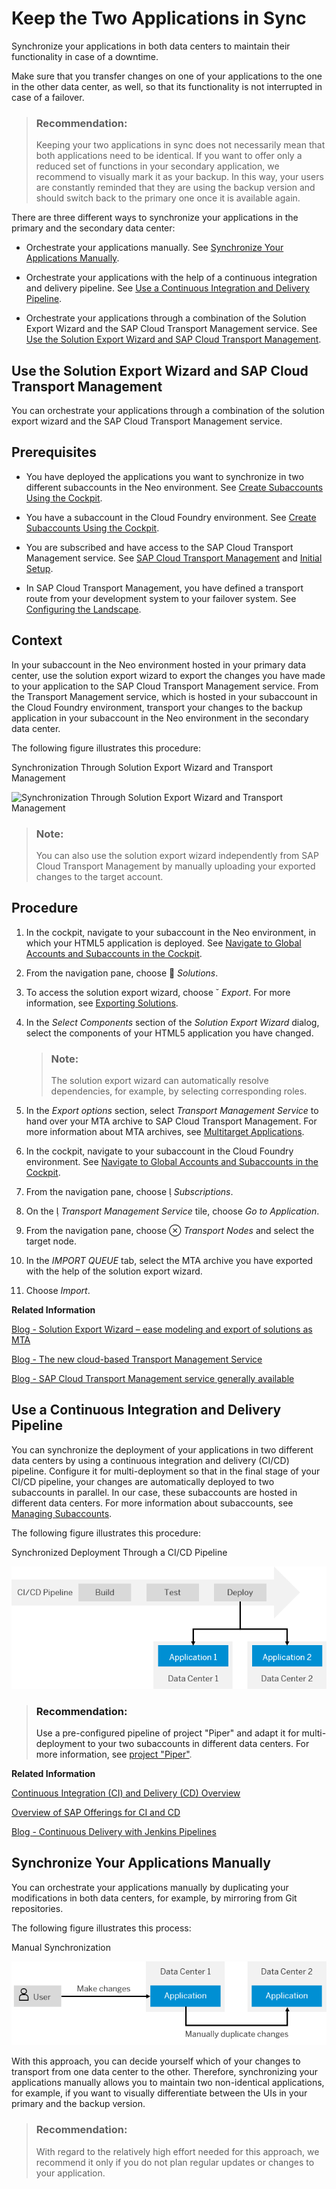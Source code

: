 <!-- loioe6d2bdb006734bd69e394379ff0dd956 -->

<link rel="stylesheet" type="text/css" href="../css/sap-icons.css"/>

# Keep the Two Applications in Sync

Synchronize your applications in both data centers to maintain their functionality in case of a downtime.

Make sure that you transfer changes on one of your applications to the one in the other data center, as well, so that its functionality is not interrupted in case of a failover.

> ### Recommendation:  
> Keeping your two applications in sync does not necessarily mean that both applications need to be identical. If you want to offer only a reduced set of functions in your secondary application, we recommend to visually mark it as your backup. In this way, your users are constantly reminded that they are using the backup version and should switch back to the primary one once it is available again.

There are three different ways to synchronize your applications in the primary and the secondary data center:

-   Orchestrate your applications manually. See [Synchronize Your Applications Manually](keep-the-two-applications-in-sync-e6d2bdb.md#loio5606f91c66b44354bd99cce0a0b9da5d).

-   Orchestrate your applications with the help of a continuous integration and delivery pipeline. See [Use a Continuous Integration and Delivery Pipeline](keep-the-two-applications-in-sync-e6d2bdb.md#loioe603c7411eb0483eaeda10fee8aacb5b).

-   Orchestrate your applications through a combination of the Solution Export Wizard and the SAP Cloud Transport Management service. See [Use the Solution Export Wizard and SAP Cloud Transport Management](keep-the-two-applications-in-sync-e6d2bdb.md#loio8b3131f1b7504bc7b8a2e1e8b46f71f0).


 <a name="loio8b3131f1b7504bc7b8a2e1e8b46f71f0"/>

<!-- loio8b3131f1b7504bc7b8a2e1e8b46f71f0 -->

## Use the Solution Export Wizard and SAP Cloud Transport Management

You can orchestrate your applications through a combination of the solution export wizard and the SAP Cloud Transport Management service.



<a name="loio8b3131f1b7504bc7b8a2e1e8b46f71f0__prereq_vxp_ynv_xgb"/>

## Prerequisites

-   You have deployed the applications you want to synchronize in two different subaccounts in the Neo environment. See [Create Subaccounts Using the Cockpit](https://help.sap.com/viewer/65de2977205c403bbc107264b8eccf4b/Cloud/en-US/05280a123d3044ae97457a25b3013918.html).

-   You have a subaccount in the Cloud Foundry environment. See [Create Subaccounts Using the Cockpit](https://help.sap.com/viewer/65de2977205c403bbc107264b8eccf4b/Cloud/en-US/05280a123d3044ae97457a25b3013918.html).

-   You are subscribed and have access to the SAP Cloud Transport Management service. See [SAP Cloud Transport Management](https://cloudplatform.sap.com/capabilities/product-info.SAP-Cloud-Platform-Transport-Management.818f500b-7d05-497f-a54d-323bbfd137ef.html) and [Initial Setup](https://help.sap.com/viewer/7f7160ec0d8546c6b3eab72fb5ad6fd8/Cloud/en-US/66fd7283c62f48adb23c56fb48c84a60.html).

-   In SAP Cloud Transport Management, you have defined a transport route from your development system to your failover system. See [Configuring the Landscape](https://help.sap.com/viewer/7f7160ec0d8546c6b3eab72fb5ad6fd8/Cloud/en-US/3e7b04236d804a4eb80e42c6360209f1.html).




<a name="loio8b3131f1b7504bc7b8a2e1e8b46f71f0__context_t5c_14v_xgb"/>

## Context

In your subaccount in the Neo environment hosted in your primary data center, use the solution export wizard to export the changes you have made to your application to the SAP Cloud Transport Management service. From the Transport Management service, which is hosted in your subaccount in the Cloud Foundry environment, transport your changes to the backup application in your subaccount in the Neo environment in the secondary data center.

The following figure illustrates this procedure:

   
  
<a name="loio8b3131f1b7504bc7b8a2e1e8b46f71f0__fig_ob4_vjs_yhb"/>Synchronization Through Solution Export Wizard and Transport Management

 ![Synchronization Through Solution Export Wizard and Transport Management](images/Solution_Export_Wizard_TMS_ccec825.png "Synchronization Through Solution Export Wizard and Transport
						Management") 

> ### Note:  
> You can also use the solution export wizard independently from SAP Cloud Transport Management by manually uploading your exported changes to the target account.



<a name="loio8b3131f1b7504bc7b8a2e1e8b46f71f0__steps_e5b_xv5_xgb"/>

## Procedure

1.  In the cockpit, navigate to your subaccount in the Neo environment, in which your HTML5 application is deployed. See [Navigate to Global Accounts and Subaccounts in the Cockpit](https://help.sap.com/viewer/65de2977205c403bbc107264b8eccf4b/Cloud/en-US/0874895f1f78459f9517da55a11ffebd.html).

2.  From the navigation pane, choose <span class="SAP-icons"></span> *Solutions*.

3.  To access the solution export wizard, choose <span class="SAP-icons"></span> *Export*. For more information, see [Exporting Solutions](https://help.sap.com/viewer/65de2977205c403bbc107264b8eccf4b/Cloud/en-US/14a0ff1480494bcd993674061fb4f505.html).

4.  In the *Select Components* section of the *Solution Export Wizard* dialog, select the components of your HTML5 application you have changed.

    > ### Note:  
    > The solution export wizard can automatically resolve dependencies, for example, by selecting corresponding roles.

5.  In the *Export options* section, select *Transport Management Service* to hand over your MTA archive to SAP Cloud Transport Management. For more information about MTA archives, see [Multitarget Applications](https://help.sap.com/viewer/65de2977205c403bbc107264b8eccf4b/Cloud/en-US/c4f0d850b6ba46089a76d53ab805c9e6.html).

6.  In the cockpit, navigate to your subaccount in the Cloud Foundry environment. See [Navigate to Global Accounts and Subaccounts in the Cockpit](https://help.sap.com/viewer/65de2977205c403bbc107264b8eccf4b/Cloud/en-US/0874895f1f78459f9517da55a11ffebd.html).

7.  From the navigation pane, choose <span class="SAP-icons"></span> *Subscriptions*.

8.  On the <span class="SAP-icons"></span> *Transport Management Service* tile, choose *Go to Application*.

9.  From the navigation pane, choose <span class="SAP-icons"></span> *Transport Nodes* and select the target node.

10. In the *IMPORT QUEUE* tab, select the MTA archive you have exported with the help of the solution export wizard.

11. Choose *Import*.


**Related Information**  


[Blog - Solution Export Wizard – ease modeling and export of solutions as MTA](https://blogs.sap.com/2018/08/03/solution-export-wizard-ease-modeling-and-export-of-solutions-as-mta/)

[Blog - The new cloud-based Transport Management Service](https://blogs.sap.com/2018/05/24/the-new-cloud-based-transport-management-service/)

[Blog - SAP Cloud Transport Management service generally available](https://blogs.sap.com/2019/01/08/sap-cloud-platform-transport-management-service-generally-available/)

 <a name="loioe603c7411eb0483eaeda10fee8aacb5b"/>

<!-- loioe603c7411eb0483eaeda10fee8aacb5b -->

## Use a Continuous Integration and Delivery Pipeline

You can synchronize the deployment of your applications in two different data centers by using a continuous integration and delivery \(CI/CD\) pipeline. Configure it for multi-deployment so that in the final stage of your CI/CD pipeline, your changes are automatically deployed to two subaccounts in parallel. In our case, these subaccounts are hosted in different data centers. For more information about subaccounts, see [Managing Subaccounts](https://help.sap.com/viewer/65de2977205c403bbc107264b8eccf4b/Cloud/en-US/c4c25cc63ac845779f76202360f98694.html).

The following figure illustrates this procedure:

   
  
<a name="loioe603c7411eb0483eaeda10fee8aacb5b__fig_t3t_kjs_yhb"/>Synchronized Deployment Through a CI/CD Pipeline

 ![Synchronized Deployment Through a CI/CD Pipeline](images/CI_CD_Synchronization_6216d70.png "Synchronized Deployment Through a CI/CD Pipeline") 

> ### Recommendation:  
> Use a pre-configured pipeline of project "Piper" and adapt it for multi-deployment to your two subaccounts in different data centers. For more information, see [project "Piper"](https://sap.github.io/jenkins-library/).

**Related Information**  


[Continuous Integration \(CI\) and Delivery \(CD\) Overview](https://help.sap.com/viewer/product/CICD_OVERVIEW/Cloud/en-US)

[Overview of SAP Offerings for CI and CD](https://help.sap.com/viewer/8cacec64ed854b2a88e9a0973e0f97a2/Cloud/en-US/e9fa320181124fa9808d4446a1bf69dd.html)

[Blog - Continuous Delivery with Jenkins Pipelines](https://blogs.sap.com/2017/11/21/continuous-delivery-with-jenkins-pipelines/)

 <a name="loio5606f91c66b44354bd99cce0a0b9da5d"/>

<!-- loio5606f91c66b44354bd99cce0a0b9da5d -->

## Synchronize Your Applications Manually

You can orchestrate your applications manually by duplicating your modifications in both data centers, for example, by mirroring from Git repositories.

The following figure illustrates this process:

   
  
<a name="loio5606f91c66b44354bd99cce0a0b9da5d__fig_glj_vql_wgb"/>Manual Synchronization

 ![Manual Synchronization](images/Manual_Synchronization_53bfe9d.png "Manual Synchronization") 

With this approach, you can decide yourself which of your changes to transport from one data center to the other. Therefore, synchronizing your applications manually allows you to maintain two non-identical applications, for example, if you want to visually differentiate between the UIs in your primary and the backup version.

> ### Recommendation:  
> With regard to the relatively high effort needed for this approach, we recommend it only if you do not plan regular updates or changes to your application.

